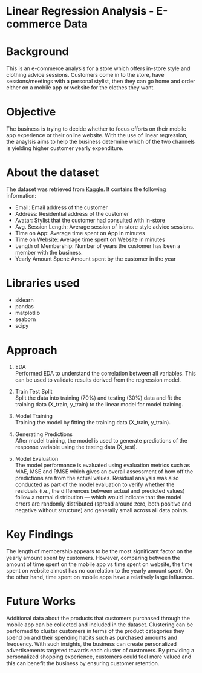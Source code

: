 # Linear Regression Analysis - E-commerce Data

# Background
This is an e-commerce analysis for a store which offers in-store style and clothing advice sessions. Customers come in to the store, have sessions/meetings with a personal stylist, then they can go home and order either on a mobile app or website for the clothes they want. 

# Objective
The business is trying to decide whether to focus efforts on their mobile app experience or their online website. With the use of linear regression, the anaylsis aims to help the business determine which of the two channels is yielding higher customer yearly expenditure.

# About the dataset
The dataset was retrieved from [Kaggle](https://www.kaggle.com/datasets/kolawale/focusing-on-mobile-app-or-website/data). It contains the following information:
* Email: Email address of the customer
* Address: Residential address of the customer
* Avatar: Stylist that the customer had consulted with in-store
* Avg. Session Length: Average session of in-store style advice sessions.
* Time on App: Average time spent on App in minutes
* Time on Website: Average time spent on Website in minutes
* Length of Membership: Number of years the customer has been a member with the business.
* Yearly Amount Spent: Amount spent by the customer in the year

# Libraries used
* sklearn
* pandas
* matplotlib
* seaborn
* scipy
  
# Approach
1. EDA <br>
Performed EDA to understand the correlation between all variables. This can be used to validate results derived from the regression model.

2. Train Test Split <br>
Split the data into training (70%) and testing (30%) data and fit the training data (X_train, y_train) to the linear model for model training.

3. Model Training <br>
Training the model by fitting the training data (X_train, y_train).

4. Generating Predictions <br>
After model training, the model is used to generate predictions of the response variable using the testing data (X_test).

5. Model Evaluation <br>
The model performance is evaluated using evaluation metrics such as MAE, MSE and RMSE which gives an overall assessment of how off the predictions are from the actual values. Residual analysis was also conducted as part of the model evaluation to verify whether the residuals (i.e., the differences between actual and predicted values) follow a normal distribution — which would indicate that the model errors are randomly distributed (spread around zero, both positive and negative without structure) and generally small across all data points.

# Key Findings
The length of membership appears to be the most significant factor on the yearly amount spent by customers. However, comparing between the amount of time spent on the mobile app vs time spent on website, the time spent on website almost has no correlation to the yearly amount spent. On the other hand, time spent on mobile apps have a relatively large influence.

# Future Works
Additional data about the products that customers purchased through the mobile app can be collected and included in the dataset. Clustering can be performed to cluster customers in terms of the product categories they spend on and their spending habits such as purchased amounts and frequency. With such insights, the business can create personalized advertisements targeted towards each cluster of customers. By providing a personalized shopping experience, customers could feel more valued and this can benefit the business by ensuring customer retention.
